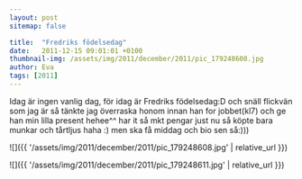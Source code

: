 ```yaml
---
layout: post
sitemap: false

title:  "Fredriks födelsedag"
date:   2011-12-15 09:01:01 +0100
thumbnail-img: /assets/img/2011/december/2011/pic_179248608.jpg
author: Eva
tags: [2011]
---
```


Idag är ingen vanlig dag, för idag är Fredriks födelsedag:D och snäll flickvän som jag är så tänkte jag överraska honom innan han for jobbet(kl7) och ge han min lilla present hehee^^ har it så mkt pengar just nu så köpte bara munkar och tårtljus haha :) men ska få middag och bio sen så:)))

![]({{ '/assets/img/2011/december/2011/pic_179248608.jpg'  | relative_url }})

![]({{ '/assets/img/2011/december/2011/pic_179248611.jpg'  | relative_url }})

